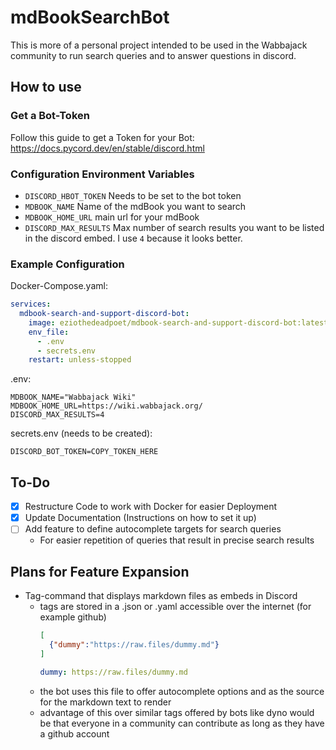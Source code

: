 # mdBookSearchBot

This is more of a personal project intended to be used in the Wabbajack community to run search queries and to answer questions in discord.

## How to use

### Get a Bot-Token

Follow this guide to get a Token for your Bot:
https://docs.pycord.dev/en/stable/discord.html

### Configuration Environment Variables

- `DISCORD_HBOT_TOKEN` Needs to be set to the bot token
- `MDBOOK_NAME` Name of the mdBook you want to search
- `MDBOOK_HOME_URL` main url for your mdBook
- `DISCORD_MAX_RESULTS` Max number of search results you want to be listed in the discord embed. I use `4` because it looks better. 

### Example Configuration

Docker-Compose.yaml:
```yaml
services:
  mdbook-search-and-support-discord-bot:
    image: eziothedeadpoet/mdbook-search-and-support-discord-bot:latest
    env_file:
      - .env
      - secrets.env
    restart: unless-stopped
```

.env:
```dotenv
MDBOOK_NAME="Wabbajack Wiki"
MDBOOK_HOME_URL=https://wiki.wabbajack.org/
DISCORD_MAX_RESULTS=4
```

secrets.env (needs to be created):
```dotenv
DISCORD_BOT_TOKEN=COPY_TOKEN_HERE
```

## To-Do

- [x] Restructure Code to work with Docker for easier Deployment
- [x] Update Documentation (Instructions on how to set it up)
- [ ] Add feature to define autocomplete targets for search queries
  - For easier repetition of queries that result in precise search results
 
## Plans for Feature Expansion

- Tag-command that displays markdown files as embeds in Discord
  - tags are stored in a .json or .yaml accessible over the internet (for example github)
    ```json
    [
      {"dummy":"https://raw.files/dummy.md"}
    ]
    ```
    ```yaml
    dummy: https://raw.files/dummy.md
    ```
  - the bot uses this file to offer autocomplete options and as the source for the markdown text to render
  - advantage of this over similar tags offered by bots like dyno would be that everyone in a community can contribute as long as they have a github account
